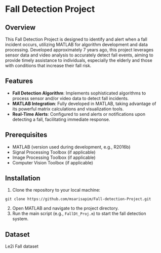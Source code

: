 # Fall Detection Project

## Overview

This Fall Detection Project is designed to identify and alert when a fall incident occurs, utilizing MATLAB for algorithm development and data processing. Developed approximately 7 years ago, this project leverages sensor data and video analysis to accurately detect fall events, aiming to provide timely assistance to individuals, especially the elderly and those with conditions that increase their fall risk.

## Features

- **Fall Detection Algorithm**: Implements sophisticated algorithms to process sensor and/or video data to detect fall incidents.
- **MATLAB Integration**: Fully developed in MATLAB, taking advantage of its powerful matrix calculations and visualization tools.
- **Real-Time Alerts**: Configured to send alerts or notifications upon detecting a fall, facilitating immediate response.

## Prerequisites

- MATLAB (version used during development, e.g., R2016b)
- Signal Processing Toolbox (if applicable)
- Image Processing Toolbox (if applicable)
- Computer Vision Toolbox (if applicable)

## Installation

1. Clone the repository to your local machine:
  ```
  git clone https://github.com/msarisapim/Fall-detection-Project.git
  ```

2. Open MATLAB and navigate to the project directory.
3. Run the main script (e.g., `FallDt_Proj.m`) to start the fall detection system.

## Dataset
Le2i Fall dataset




